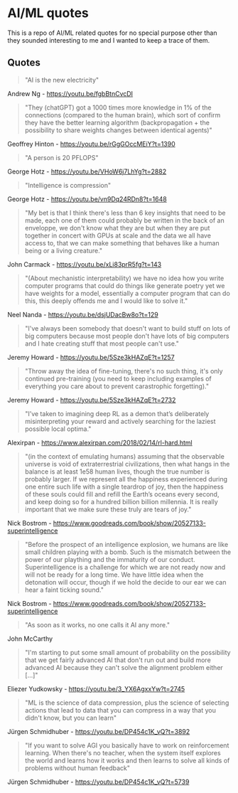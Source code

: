 # AI/ML quotes

This is a repo of AI/ML related quotes for no special purpose other than they sounded interesting to me and I wanted to keep a trace of them.

## Quotes

> "AI is the new electricity"

Andrew Ng - https://youtu.be/fgbBtnCvcDI

> "They (chatGPT) got a 1000 times more knowledge in 1% of the connections (compared to the human brain), which sort of confirm they have the better learning algorithm (backpropagation + the possibility to share weights changes between identical agents)"

Geoffrey Hinton - https://youtu.be/rGgGOccMEiY?t=1390

> "A person is 20 PFLOPS"

George Hotz - https://youtu.be/VHoW6j7LhYg?t=2882

> "Intelligence is compression"

George Hotz - https://youtu.be/vn9Dq24RDn8?t=1648

> "My bet is that I think there's less than 6 key insights that need to be made, each one of them could probably be written in the back of an enveloppe, we don't know what they are but when they are put together in concert with GPUs at scale and the data we all have access to, that we can make something that behaves like a human being or a living creature."

John Carmack - https://youtu.be/xLi83prR5fg?t=143

> "(About mechanistic interpretability) we have no idea how you write computer programs that could do things like generate poetry yet we have weights for a model, essentially a computer program that can do this, this deeply offends me and I would like to solve it."

Neel Nanda - https://youtu.be/dsjUDacBw8o?t=129

> "I've always been somebody that doesn't want to build stuff on lots of big computers because most people don't have lots of big computers and I hate creating stuff that most people can't use."

Jeremy Howard - https://youtu.be/5Sze3kHAZqE?t=1257

> "Throw away the idea of fine-tuning, there's no such thing, it's only continued pre-training (you need to keep including examples of everything you care about to prevent carastrophic forgetting)."

Jeremy Howard - https://youtu.be/5Sze3kHAZqE?t=2732

> "I’ve taken to imagining deep RL as a demon that’s deliberately misinterpreting your reward and actively searching for the laziest possible local optima."

Alexirpan - https://www.alexirpan.com/2018/02/14/rl-hard.html

> "(in the context of emulating humans) assuming that the observable universe is void of extraterrestrial civilizations, then what hangs in the balance is at least 1e58 human lives, though the true number is probably larger. If we represent all the happiness experienced during one entire such life with a single teardrop of joy, then the happiness of these souls could fill and refill the Earth’s oceans every second, and keep doing so for a hundred billion billion millennia. It is really important that we make sure these truly are tears of joy."

Nick Bostrom - https://www.goodreads.com/book/show/20527133-superintelligence

> "Before the prospect of an intelligence explosion, we humans are like small children playing with a bomb. Such is the mismatch between the power of our plaything and the immaturity of our conduct. Superintelligence is a challenge for which we are not ready now and will not be ready for a long time. We have little idea when the detonation will occur, though if we hold the decide to our ear we can hear a faint ticking sound."

Nick Bostrom - https://www.goodreads.com/book/show/20527133-superintelligence

> "As soon as it works, no one calls it AI any more."

John McCarthy

> "I'm starting to put some small amount of probability on the possibility that we get fairly advanced AI that don't run out and build more advanced AI because they can't solve the alignment problem either [...]"

Eliezer Yudkowsky - https://youtu.be/3_YX6AgxxYw?t=2745

> "ML is the science of data compression, plus the science of selecting actions that lead to data that you can compress in a way that you didn't know, but you can learn"

Jürgen Schmidhuber - https://youtu.be/DP454c1K_vQ?t=3892

> "If you want to solve AGI you basically have to work on reinforcement learning. When there's no teacher, when the system itself explores the world and learns how it works and then learns to solve all kinds of problems without human feedback"

Jürgen Schmidhuber - https://youtu.be/DP454c1K_vQ?t=5739
